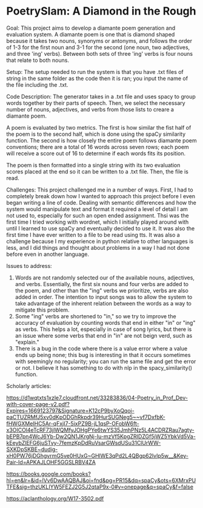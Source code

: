 # PoetrySlam: A Diamond in the Rough

Goal: This project aims to develop a diamante poem generation and evaluation 
system. A diamante poem is one that is diamond shaped because it takes two 
nouns, synonyms or antonyms, and follows the order of 1-3 for the first noun 
and 3-1 for the second (one noun, two adjectives, and three 'ing' verbs). 
Between both sets of three 'ing' verbs is four nouns that relate to both nouns.

Setup: The setup needed to run the system is that you have .txt files of string
in the same folder as the code then it is ran; you input the name of the file 
including the .txt.

Code Description: The generator takes in a .txt file and uses spacy to group 
words together by their parts of speech. Then, we select the necessary number 
of nouns, adjectives, and verbs from those lists to creare a diamante poem.

A poem is evaluated by two metrics. The first is how similar the fist half of 
the poem is to the second half, which is done using the spaCy similarity 
function. The second is how closely the entire poem follows diamante poem 
conventions; there are a total of 16 words across seven rows; each poem will 
receive a score out of 16 to determine if each words fits its position.

The poem is then formatted into a single string with its two evaluation scores 
placed at the end so it can be written to a .txt file. Then, the file is read.

Challenges: This project challenged me in a number of ways. First, I had to 
completely break down how I wanted to approach this project before I even began
writing a line of code. Dealing with semantic differences and how the system 
would manipulate text and format it required a level of detail I am not used 
to, especially for such an open ended assignment. Thsi was the first time I 
tried working with wordnet, which I initially played around with until I 
learned to use spaCy and eventually decided to use it. It was also the first 
time I have ever written to a file to be read using tts. It was also a 
challenge because I my experience in python relative to other languages is 
less, and I did things and thought about problems in a way I had not done 
before even in another language.

Issues to address: 
1. Words are not randomly selected our of the available nouns, adjectives, and 
verbs. Essentially, the first six nouns and four verbs are added to the poem, 
and other than the "ing" verbs we prioritize, verbs are also added in order. 
The intention to input songs was to allow the system to take advantage of the 
inherent relation between the words as a way to mitigate this problem.
2. Some "ing" verbs are shortened to "in," so we try to improve the accuracy of
evaluation by counting words that end in either "in" or "ing" as verbs. This 
helps a lot, especially in case of song lyrics, but there is an issue where 
some verbs that end in "in" are not beign verd, such as "explain."
3. There is a bug in the code where there is a value error where a value ends 
up being none; this bug is interesting in that it occurs sometimes with 
seemingly no regularity; you can run the same file and get the error or not. 
I believe it has something to do with nlp in the spacy_similarity() function.

Scholarly articles:

https://d1wqtxts1xzle7.cloudfront.net/33283836/04-Poetry_in_Prof_Dev-with-cover-page-v2.pdf?Expires=1669123797&Signature=K12cP9byXoQqoi-paCTUZRMfJ5xv0dKpODGhRkpdr39HurSUGNeg5~~vf7DxfbK-fHWGXMeIHC5Ar-qFxjI7-5ixPZ9B-jL1qsP-OFobW6ft-x3OICOl4eTcRF73jlWQMfyJOHgPYe6twYS35JmhPNz5L4ACDRZRau7agty-bEPB7pn4WcJ6Yb-Dw2QN1JKrgNj-Iu-mzVf5KpgZRIDZGf5jWZ5YbkVd5Va-kEeybZlEFG6juSTvy-7femzKpDdRuVsarGWsdUSu31ClUrWW-SXKDpSKBE~dudig-xH0PW76jDGhgvrmG5ve0HUxG~GHlWE3qPd2L4QBgp62lvIp5w__&Key-Pair-Id=APKAJLOHF5GGSLRBV4ZA

https://books.google.com/books?hl=en&lr=&id=lVv6DwAAQBAJ&oi=fnd&pg=PR15&dq=spaCy&ots=6XMrxPUTFE&sig=thzUKLIYW5FEZJ2G5J2qtaP9x-0#v=onepage&q=spaCy&f=false

https://aclanthology.org/W17-3502.pdf
